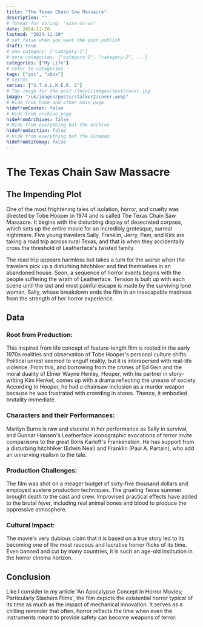 ```yaml
---
title: "The Texas Chain Saw Massacre"
description: ""
# format for string: "xxxx-xx-xx"
date: 2024-11-20
lastmod: "2024-11-20"
# set false when you want the post publish
draft: true
# one category: ["category-1"]
# more categories: ["category-1", "category-2", ...]
categories: ["My Life"]
# refer to categories
tags: ["gsc", "xbox"]
# seires
series: ["S.T.A.L.K.E.R. 2"]
# Top image for the post /local/images/test/cover.jpg
image: "/uk/images/posts/stalker2/cover.webp"
# Hide from home and other main page
hideFromCenter: false
# Hide from archive page
hideFromArchives: false
# Hide from everything but the archive
hideFromSection: false
# Hide from everything but the Sitemap
hideFromSitemap: false
---
```

# The Texas Chain Saw Massacre

## The Impending Plot

One of the most frightening tales of isolation, horror, and cruelty was directed by Tobe Hooper in 1974 and is called The Texas Chain Saw Massacre. It begins with the disturbing display of desecrated corpses, which sets up the entire movie for an incredibly grotesque, surreal nightmare. Five young travelers Sally, Franklin, Jerry, Pam, and Kirk are taking a road trip across rural Texas, and that is when they accidentally cross the threshold of Leatherface's twisted family.

The road trip appears harmless but takes a turn for the worse when the travelers pick up a disturbing hitchhiker and find themselves in an abandoned house. Soon, a sequence of horror events begins with the people suffering the wrath of Leatherface. Tension is built up with each scene until the last and most painful escape is made by the surviving lone woman, Sally, whose breakdown ends the film in an inescapable madness from the strength of her horror experience.

## Data

### Root from Production:

This inspired from life concept of feature-length film is rooted in the early 1970s realities and observation of Tobe Hooper's personal culture shifts. Political unrest seemed to engulf reality, but it is interspersed with real-life violence. From this, and borrowing from the crimes of Ed Gein and the moral duality of Elmer Wayne Henley, Hooper, with his partner in story-writing Kim Henkel, comes up with a drama reflecting the unease of society. According to Hooper, he had a chainsaw inclusion as a murder weapon because he was frustrated with crowding in stores. Thence, it embodied brutality immediate.

### Characters and their Performances:

Marilyn Burns is raw and visceral in her performance as Sally in survival, and Gunnar Hansen's Leatherface iconographic evocations of terror invite comparisons to the great Boris Karloff's Frankenstein. He has support from a disturbing hitchhiker (Edwin Neal) and Franklin (Paul A. Partain), who add an unnerving realism to the tale.

### Production Challenges:

The film was shot on a meager budget of sixty-five thousand dollars and employed austere production techniques. The grueling Texas summer brought death to the cast and crew. Improvised practical effects have added to the brutal fever, including real animal bones and blood to produce the oppressive atmosphere.

### Cultural Impact:

The movie's very dubious claim that it is based on a true story led to its becoming one of the most raucous and lucrative horror flicks of its time. Even banned and cut by many countries, it is such an age-old institution in the horror cinema horizon.

## Conclusion

Like I consider in my article 'An Apocalypse Concept in Horror Movies; Particularly Slashers Films', the film depicts the existential horror typical of its time as much as the impact of mechanical innovation. It serves as a chilling reminder that often, horror reflects the time when even the instruments meant to provide safety can become weapons of terror.